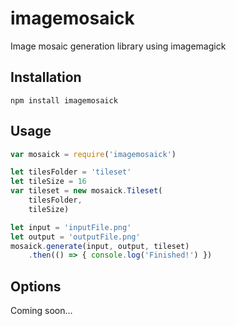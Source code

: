 # imagemosaick
Image mosaic generation library using imagemagick

## Installation

```
npm install imagemosaick
```

## Usage

```javascript
var mosaick = require('imagemosaick')

let tilesFolder = 'tileset'
let tileSize = 16
var tileset = new mosaick.Tileset(
    tilesFolder,
    tileSize)

let input = 'inputFile.png'
let output = 'outputFile.png'
mosaick.generate(input, output, tileset)
    .then(() => { console.log('Finished!') })
```

## Options

Coming soon...
